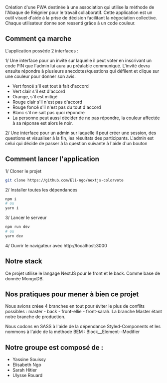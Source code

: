 Création d'une PWA destinée à une association qui utilise la méthode de l'Abaque de Réignier pour le travail collaboratif. Cette application est un outil visuel d'aide à la prise de décision facilitant la négociation collective. Chaque utilisateur donne son ressenti grâce à un code couleur.

## Comment ça marche

L'application possède 2 interfaces : 

1/ Une interface pour un invité sur laquelle il peut voter en inscrivant un code PIN que l'admin lui aura au préalable communiqué. L'invité devra ensuite répondre à plusieurs anecdotes/questions qui défilent et clique sur une couleur pour donner son avis.


- Vert foncé s'il est tout à fait d'accord
- Vert clair s'il est d'accord
- Orange, s'il est mitigé
- Rouge clair s'il n'est pas d'accord
- Rouge foncé s'il n'est pas du tout d'accord
- Blanc s'il ne sait pas quoi répondre
- La personne peut aussi décider de ne pas répondre, la couleur affectée à sa réponse est alors le noir.


2/ Une interface pour un admin sur laquelle il peut créer une session, des questions et visualiser à la fin, les résultats des participants. L'admin est celui qui décide de passer à la question suivante à l'aide d'un bouton

## Comment lancer l'application

1/ Cloner le projet

```bash
git clone https://github.com/Eli-ngo/nextjs-colorvote
```

2/ Installer toutes les dépendances

```bash
npm i
# ou
yarn i
```

3/ Lancer le serveur

```bash
npm run dev
# ou
yarn dev
```

4/ Ouvrir le navigateur avec http://localhost:3000

## Notre stack

Ce projet utilise le langage NextJS pour le front et le back. Comme base de donnée MongoDB.

## Nos pratiques pour mener à bien ce projet

Nous avions créee 4 branches en tout pour éviter le plus de conflits possibles : master - back - front-ellie - front-sarah. La branche Master étant notre branche de production.

Nous codons en SASS à l'aide de la dépendance Styled-Components et les nommons à l'aide de la méthode BEM : Block__Element--Modifier

## Notre groupe est composé de :
- Yassine Souissy
- Elisabeth Ngo
- Sarah Hitier
- Ulysse Rouard
